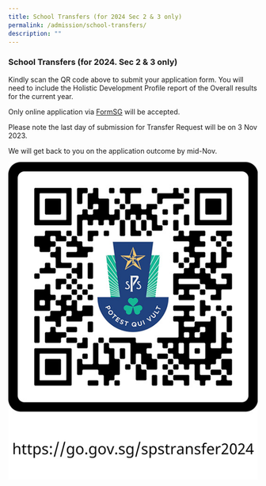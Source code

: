 ```yaml
---
title: School Transfers (for 2024 Sec 2 & 3 only)
permalink: /admission/school-transfers/
description: ""
---
```

### School Transfers (for 2024. Sec 2 & 3 only)



Kindly scan the QR code above to submit your application form. You will need to include the Holistic Development Profile report of the Overall results for the current year.

  

Only online application via [FormSG](https://go.gov.sg/spstransfer2024) will be accepted.

Please note the last day of submission for Transfer Request will be on 3 Nov 2023.

We will get back to you on the application outcome by mid-Nov.


![](/images/Spstransfer/spstransfer2024v2.jpg)